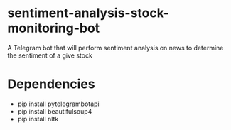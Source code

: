 # sentiment-analysis-stock-monitoring-bot
A Telegram bot that will perform sentiment analysis on news to determine the sentiment of a give stock

# Dependencies
* pip install pytelegrambotapi
* pip install beautifulsoup4
* pip install nltk